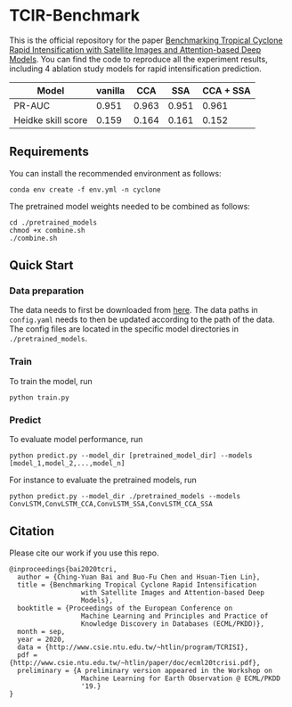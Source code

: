 # TCIR-Benchmark
This is the official repository for the paper [Benchmarking Tropical Cyclone Rapid Intensification with Satellite Images and Attention-based Deep Models](https://arxiv.org/abs/1909.11616).
You can find the code to reproduce all the experiment results, including 4 ablation study models for rapid intensification prediction.

Model | vanilla | CCA | SSA | CCA + SSA
--- | --- | --- | --- | ---
PR-AUC | 0.951 | 0.963 | 0.951 | 0.961
Heidke skill score | 0.159 | 0.164 | 0.161 | 0.152 

## Requirements
You can install the recommended environment as follows:
```
conda env create -f env.yml -n cyclone
```
The pretrained model weights needed to be combined as follows:
```
cd ./pretrained_models
chmod +x combine.sh
./combine.sh
```

## Quick Start

### Data preparation
The data needs to first be downloaded from [here](https://www.csie.ntu.edu.tw/~htlin/program/TCRISI/).
The data paths in `config.yaml` needs to then be updated according to the path of the data.
The config files are located in the specific model directories in `./pretrained_models`.

### Train
To train the model, run
```
python train.py
```
### Predict
To evaluate model performance, run
```
python predict.py --model_dir [pretrained_model_dir] --models [model_1,model_2,...,model_n]
```
For instance to evaluate the pretrained models, run
```
python predict.py --model_dir ./pretrained_models --models ConvLSTM,ConvLSTM_CCA,ConvLSTM_SSA,ConvLSTM_CCA_SSA
```

## Citation
Please cite our work if you use this repo.
```
@inproceedings{bai2020tcri,
  author = {Ching-Yuan Bai and Buo-Fu Chen and Hsuan-Tien Lin},
  title = {Benchmarking Tropical Cyclone Rapid Intensification
                  with Satellite Images and Attention-based Deep
                  Models},
  booktitle = {Proceedings of the European Conference on
                  Machine Learning and Principles and Practice of
                  Knowledge Discovery in Databases (ECML/PKDD)},
  month = sep,
  year = 2020,
  data = {http://www.csie.ntu.edu.tw/~htlin/program/TCRISI},
  pdf = {http://www.csie.ntu.edu.tw/~htlin/paper/doc/ecml20tcrisi.pdf},
  preliminary = {A preliminary version appeared in the Workshop on
                  Machine Learning for Earth Observation @ ECML/PKDD
                  '19.}
}
```
